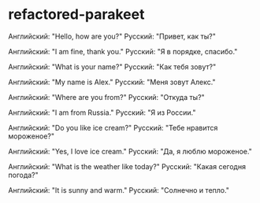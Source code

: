 # refactored-parakeet
Английский: "Hello, how are you?"
Русский: "Привет, как ты?"

Английский: "I am fine, thank you."
Русский: "Я в порядке, спасибо."

Английский: "What is your name?"
Русский: "Как тебя зовут?"

Английский: "My name is Alex."
Русский: "Меня зовут Алекс."

Английский: "Where are you from?"
Русский: "Откуда ты?"

Английский: "I am from Russia."
Русский: "Я из России."

Английский: "Do you like ice cream?"
Русский: "Тебе нравится мороженое?"

Английский: "Yes, I love ice cream."
Русский: "Да, я люблю мороженое."

Английский: "What is the weather like today?"
Русский: "Какая сегодня погода?"

Английский: "It is sunny and warm."
Русский: "Солнечно и тепло."
